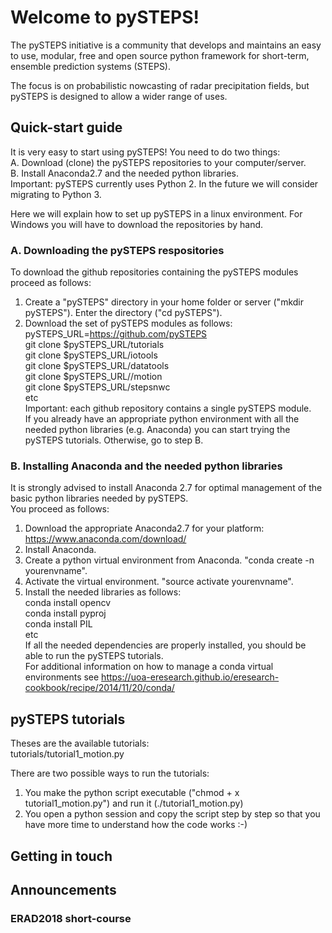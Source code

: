 # Welcome to pySTEPS!

The pySTEPS initiative is a community that develops and maintains an easy to use, modular, free and open source python framework for short-term, ensemble prediction systems (STEPS).

The focus is on probabilistic nowcasting of radar precipitation fields, but pySTEPS is designed to allow a wider range of uses. 

## Quick-start guide
It is very easy to start using pySTEPS! You need to do two things:  <br/>
A. Download (clone) the pySTEPS repositories to your computer/server. <br/>
B. Install Anaconda2.7 and the needed python libraries. <br/>
Important: pySTEPS currently uses Python 2. In the future we will consider migrating to Python 3. <br/>

Here we will explain how to set up pySTEPS in a linux environment. For Windows you will have to download the repositories by hand.

### A. Downloading the pySTEPS respositories
To download the github repositories containing the pySTEPS modules proceed as follows:
1. Create a "pySTEPS" directory in your home folder or server ("mkdir pySTEPS"). Enter the directory ("cd pySTEPS").
2. Download the set of pySTEPS modules as follows:
pySTEPS_URL=https://github.com/pySTEPS <br/>
git clone $pySTEPS_URL/tutorials <br/>
git clone $pySTEPS_URL/iotools <br/>
git clone $pySTEPS_URL/datatools <br/>
git clone $pySTEPS_URL//motion <br/>
git clone $pySTEPS_URL/stepsnwc <br/>
etc <br/>
Important: each github repository contains a single pySTEPS module. <br/>
If you already have an appropriate python environment with all the needed python libraries (e.g. Anaconda) you can start trying the pySTEPS tutorials. Otherwise, go to step B.

### B. Installing Anaconda and the needed python libraries
It is strongly advised to install Anaconda 2.7 for optimal management of the basic python libraries needed by pySTEPS. <br/> 
You proceed as follows: <br/>
1. Download the appropriate Anaconda2.7 for your platform: https://www.anaconda.com/download/ <br/>
2. Install Anaconda. <br/>
3. Create a python virtual environment from Anaconda. "conda create -n yourenvname". <br/>
4. Activate the virtual environment. "source activate yourenvname". <br/>
5. Install the needed libraries as follows: <br/>
conda install opencv <br/>
conda install pyproj <br/>
conda install PIL <br/>
etc <br/>
If all the needed dependencies are properly installed, you should be able to run the pySTEPS tutorials. <br/>
For additional information on how to manage a conda virtual environments see https://uoa-eresearch.github.io/eresearch-cookbook/recipe/2014/11/20/conda/

## pySTEPS tutorials
Theses are the available tutorials: <br/>
tutorials/tutorial1_motion.py <br/>

There are two possible ways to run the tutorials: <br/>
1. You make the python script executable ("chmod + x tutorial1_motion.py") and run it (./tutorial1_motion.py) <br/>
2. You open a python session and copy the script step by step so that you have more time to understand how the code works :-) <br/>

## Getting in touch

## Announcements

### ERAD2018 short-course


